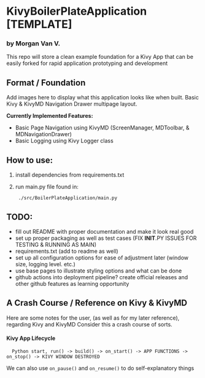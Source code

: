 # KivyBoilerPlateApplication [TEMPLATE]
### by Morgan Van V.
This repo will store a clean example foundation for a Kivy App that can be easily forked for rapid application
prototyping and development

## Format / Foundation
Add images here to display what this application looks like when built. Basic Kivy & KivyMD Navigation Drawer
multipage layout.

**Currently Implemented Features:**
   
   - Basic Page Navigation using KivyMD (ScreenManager, MDToolbar, & MDNavigationDrawer)
   - Basic Logging using Kivy Logger class

## How to use:
1. install dependencies from requirements.txt 
2. run main.py file found in:
        
        ./src/BoilerPlateApplication/main.py

## TODO:
- fill out README with proper documentation and make it look real good
- set up proper packaging as well as test cases (FIX __INIT__.PY ISSUES FOR TESTING & RUNNING AS MAIN)
- requirements.txt (add to readme as well)
- set up all configuration options for ease of adjustment later (window size, logging level. etc.)
- use base pages to illustrate styling options and what can be done
- github actions into deployment pipeline? create official releases and other github features as learning opportunity

## A Crash Course / Reference on Kivy & KivyMD

Here are some notes for the user, (as well as for my later reference), regarding Kivy and KivyMD
Consider this a crash course of sorts.

#### Kivy App Lifecycle

      Python start, run() -> build() -> on_start() -> APP FUNCTIONS -> on_stop() -> KIVY WINDOW DESTROYED

   We can also use `on_pause()` and `on_resume()` to do self-explanatory things

